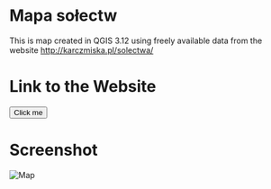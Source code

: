 # Mapa sołectw

This is map created in QGIS 3.12 using freely available data from  the website http://karczmiska.pl/solectwa/

# Link to the Website

<button name="button" onclick="darekrepos.github.io/mapasolectw/">Click me</button>


# Screenshot

![Map](https://raw.githubusercontent.com/DarekRepos/mapasolectw/main/images/mapasolectw.png)
